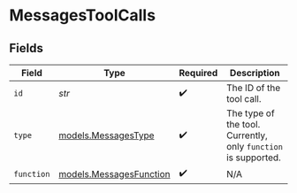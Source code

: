 # MessagesToolCalls


## Fields

| Field                                                          | Type                                                           | Required                                                       | Description                                                    |
| -------------------------------------------------------------- | -------------------------------------------------------------- | -------------------------------------------------------------- | -------------------------------------------------------------- |
| `id`                                                           | *str*                                                          | :heavy_check_mark:                                             | The ID of the tool call.                                       |
| `type`                                                         | [models.MessagesType](../models/messagestype.md)               | :heavy_check_mark:                                             | The type of the tool. Currently, only `function` is supported. |
| `function`                                                     | [models.MessagesFunction](../models/messagesfunction.md)       | :heavy_check_mark:                                             | N/A                                                            |